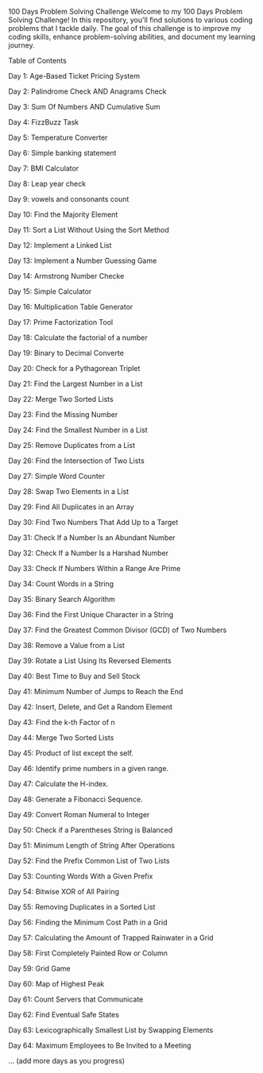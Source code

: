 100 Days Problem Solving Challenge
Welcome to my 100 Days Problem Solving Challenge! In this repository, you'll find solutions to various coding problems that I tackle daily. The goal of this challenge is to improve my coding skills, enhance problem-solving abilities, and document my learning journey.

Table of Contents

Day 1: Age-Based Ticket Pricing System

Day 2: Palindrome Check AND Anagrams Check

Day 3: Sum Of Numbers AND Cumulative Sum 

Day 4: FizzBuzz Task

Day 5: Temperature Converter

Day 6: Simple banking statement 

Day 7: BMI Calculator

Day 8: Leap year check

Day 9: vowels and consonants count

Day 10: Find the Majority Element

Day 11: Sort a List Without Using the Sort Method

Day 12: Implement a Linked List

Day 13: Implement a Number Guessing Game

Day 14: Armstrong Number Checke

Day 15: Simple Calculator

Day 16: Multiplication Table Generator

Day 17: Prime Factorization Tool

Day 18: Calculate the factorial of a number

Day 19: Binary to Decimal Converte

Day 20: Check for a Pythagorean Triplet

Day 21: Find the Largest Number in a List

Day 22: Merge Two Sorted Lists

Day 23: Find the Missing Number

Day 24: Find the Smallest Number in a List 

Day 25: Remove Duplicates from a List

Day 26: Find the Intersection of Two Lists

Day 27: Simple Word Counter

Day 28: Swap Two Elements in a List 

Day 29: Find All Duplicates in an Array

Day 30: Find Two Numbers That Add Up to a Target

Day 31: Check If a Number Is an Abundant Number

Day 32: Check If a Number Is a Harshad Number 

Day 33: Check If Numbers Within a Range Are Prime

Day 34: Count Words in a String

Day 35: Binary Search Algorithm

Day 36: Find the First Unique Character in a String

Day 37: Find the Greatest Common Divisor (GCD) of Two Numbers

Day 38: Remove a Value from a List

Day 39: Rotate a List Using Its Reversed Elements

Day 40: Best Time to Buy and Sell Stock 

Day 41: Minimum Number of Jumps to Reach the End 

Day 42: Insert, Delete, and Get a Random Element

Day 43: Find the k-th Factor of n

Day 44: Merge Two Sorted Lists

Day 45:  Product of list except the self.

Day 46:  Identify prime numbers in a given range.

Day 47:  Calculate the H-index.

Day 48:  Generate a Fibonacci Sequence.

Day 49:  Convert Roman Numeral to Integer

Day 50:  Check if a Parentheses String is Balanced

Day 51:  Minimum Length of String After Operations

Day 52:  Find the Prefix Common List of Two Lists

Day 53:  Counting Words With a Given Prefix

Day 54:  Bitwise XOR of All Pairing

Day 55:  Removing Duplicates in a Sorted List

Day 56:  Finding the Minimum Cost Path in a Grid

Day 57:  Calculating the Amount of Trapped Rainwater in a Grid

Day 58:  First Completely Painted Row or Column

Day 59:  Grid Game

Day 60:  Map of Highest Peak

Day 61:  Count Servers that Communicate

Day 62:  Find Eventual Safe States

Day 63:  Lexicographically Smallest List by Swapping Elements

Day 64:  Maximum Employees to Be Invited to a Meeting

... (add more days as you progress)




